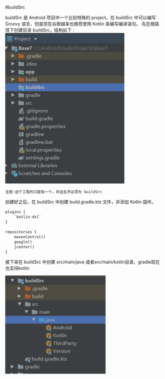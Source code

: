 #buildSrc

buildSrc 是 Android 项目中一个比较特殊的 project，在 buildSrc 中可以编写 Groovy 语言，但是现在谷歌越来也推荐使用 Kotlin 来编写编译语句。
先在根路径下创建目录 buildSrc，结构如下：
![](images/e49eaee5.png)

`注意:这个工程的只能有一个，并且名字必须为 buildSrc`

创建好之后，在 buildSrc 中创建 build.gradle.kts 文件，并添加 Kotlin 插件。
    
    plugins {
        `kotlin-dsl`
    }
    
    repositories {
        mavenCentral()
        google()
        jcenter()
    }
    
接下来在 buildSrc 中创建 src/main/java 或者src/main/kotlin目录，gradle现在也支持kotlin

![](images/99472f25.png)